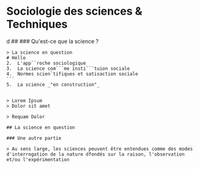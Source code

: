 # Sociologie des sciences & Techniques

d ## ### Qu'est-ce que la science ?

````
> La science en question
# Hello
2.  L'app``roche sociologique
3.  La science com```me insti```tuion sociale
4.  Normes scien`tifiques et satisaction sociale
```
5.  La science _"en construction"_


> Lorem Ipsum
> Dolor sit amet

> Requam Dolor

## La science en question

### Une autre partie

> Au sens large, les sciences peuvent être entendues comme des modes d'interrogation de la nature dfondés sur la raison, l'observation et/ou l'expérimentation